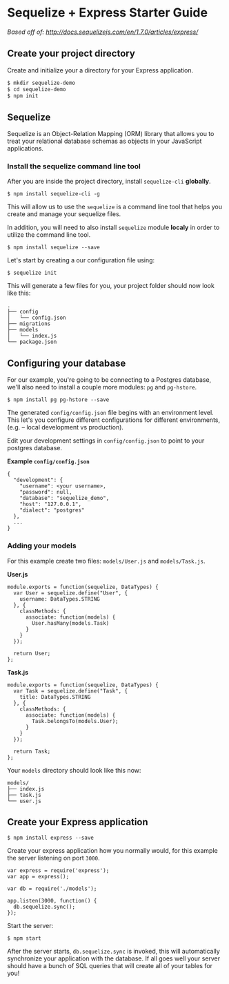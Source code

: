 
# Sequelize + Express Starter Guide

_Based off of: http://docs.sequelizejs.com/en/1.7.0/articles/express/_

## Create your project directory

Create and initialize your a directory for your Express application.

```bash
$ mkdir sequelize-demo
$ cd sequelize-demo
$ npm init
```
## Sequelize

Sequelize is an Object-Relation Mapping (ORM) library that allows you to treat your relational database schemas as objects in your JavaScript applications.

### Install the sequelize command line tool

After you are inside the project directory, install `sequelize-cli` __globally__.

```
$ npm install sequelize-cli -g
```

This will allow us to use the `sequelize` is a command line tool that helps you create and manage your sequelize files.

In addition, you will need to also install `sequelize` module __localy__ in order to utilize the command line tool.

```
$ npm install sequelize --save
```

Let's start by creating a our configuration file using:

```
$ sequelize init
```

This will generate a few files for you, your project folder should now look like this:
```
.
├── config
│   └── config.json
├── migrations
├── models
│   └── index.js
└── package.json
```

## Configuring your database

For our example, you're going to be connecting to a Postgres database, we'll also need to install a couple more modules: `pg` and `pg-hstore`.

```
$ npm install pg pg-hstore --save
```

The generated `config/config.json` file begins with an environment level. This let's you configure different configurations for different environments, (e.g. – local development vs production).

Edit your development settings in `config/config.json` to point to your postgres database.

**Example `config/config.json`**

```
{
  "development": {
    "username": <your username>,
    "password": null,
    "database": "sequelize_demo",
    "host": "127.0.0.1",
    "dialect": "postgres"
  },
  ...
}
```
### Adding your models

For this example create two files: `models/User.js` and `models/Task.js`.

**User.js**
```
module.exports = function(sequelize, DataTypes) {
  var User = sequelize.define("User", {
    username: DataTypes.STRING
  }, {
    classMethods: {
      associate: function(models) {
        User.hasMany(models.Task)
      }
    }
  });

  return User;
};
```

**Task.js**
```
module.exports = function(sequelize, DataTypes) {
  var Task = sequelize.define("Task", {
    title: DataTypes.STRING
  }, {
    classMethods: {
      associate: function(models) {
        Task.belongsTo(models.User);
      }
    }
  });

  return Task;
};
```

Your `models` directory should look like this now:
```
models/
├── index.js
├── task.js
└── user.js
```

## Create your Express application

```
$ npm install express --save
```

Create your express application how you normally would, for this example the server listening on port `3000`.

```
var express = require('express');
var app = express();

var db = require('./models');

app.listen(3000, function() {
  db.sequelize.sync();
});

```

Start the server:

```
$ npm start
```

After the server starts, `db.sequelize.sync` is invoked, this will automatically synchronize your application with the database. If all goes well your server should have a bunch of SQL queries that will create all of your tables for you!
